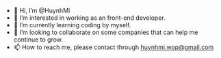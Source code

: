 - 👋 Hi, I’m @HuynhMi
- 👀 I’m interested in working as an front-end developer.
- 🌱 I’m currently learning coding by myself.
- 💞️ I’m looking to collaborate on some companies that can help me continue to grow.
- 📫 How to reach me, please contact through huynhmi.wop@gmail.com

<!---
HuynhMi/HuynhMi is a ✨ special ✨ repository because its `README.md` (this file) appears on your GitHub profile.
You can click the Preview link to take a look at your changes.
--->

